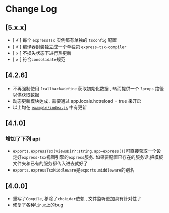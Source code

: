 # Change Log

## [5.x.x]
- [ √ ] 每个 `expressTsx` 实例都有单独的 `tsconfig` 配置
- [ √ ] 编译器封装独立成一个单独包 `express-tsx-compiler`
- [ × ] 不损失状态下进行热更新
- [ × ] 符合`consolidate`规范


## [4.2.6]
- 不再强制使用 `?callback=define` 获取初始化数据 , 转而提供一个 `?props` 路径以供获取数据
- 动态更新模块达成 . 需要通过 app.locals.hotreload = true 来开启
- 以上均在 [`example/index.js`](./example/index.js) 中有更新

## [4.1.0]
### 增加了下列 api
- `exports.expressTsx(viewsDir?:string,app=express())`可直接获取一个设定好`express-tsx`视图引擎的`express`服务. 如果要配置已存在的服务话,把模板文件夹和已有的服务都传入进去就好了
- `exports.expressTsxMiddleware`是`exports.middleware`的别名

## [4.0.0]
- 重写了`Compile`, 移除了`chokidar`依赖 , 文件监听更加具有针对性了
- 修复了各种`linux`上的bug